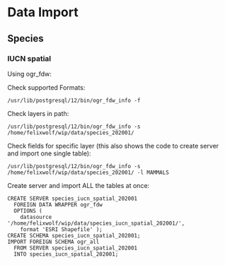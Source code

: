 # Data Import

## Species

### IUCN spatial

Using ogr_fdw:

Check supported Formats:

`/usr/lib/postgresql/12/bin/ogr_fdw_info -f`

Check layers in path: 

`/usr/lib/postgresql/12/bin/ogr_fdw_info -s /home/felixwolf/wip/data/species_202001/`

Check fields for specific layer (this also shows the code to create server and import one single table):

`/usr/lib/postgresql/12/bin/ogr_fdw_info -s /home/felixwolf/wip/data/species_202001/ -l MAMMALS`

Create server and import ALL the tables at once:
```
CREATE SERVER species_iucn_spatial_202001
  FOREIGN DATA WRAPPER ogr_fdw
  OPTIONS (
	datasource '/home/felixwolf/wip/data/species_iucn_spatial_202001/',
	format 'ESRI Shapefile' );
CREATE SCHEMA species_iucn_spatial_202001;
IMPORT FOREIGN SCHEMA ogr_all
  FROM SERVER species_iucn_spatial_202001
  INTO species_iucn_spatial_202001;
```
